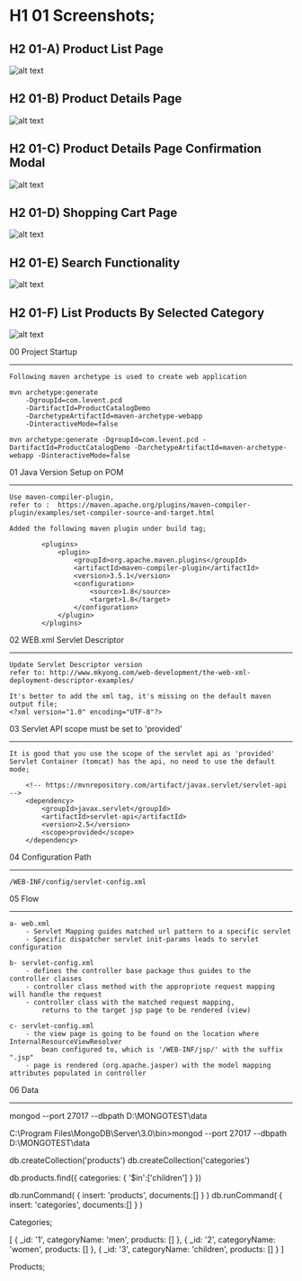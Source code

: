 # H1 01 Screenshots;

## H2 01-A) Product List Page

![alt text](http://leventdivilioglu.com/prod-cata-ss/01_products-list-page.png "Product List Page")

## H2 01-B) Product Details Page

![alt text](http://leventdivilioglu.com/prod-cata-ss/02_product-detail-page.png "Product Detail Page")

## H2 01-C) Product Details Page Confirmation Modal

![alt text](http://leventdivilioglu.com/prod-cata-ss/03_product-detail-page-confirmation.png "Product Detail Page Confirmation")

## H2 01-D) Shopping Cart Page

![alt text](http://leventdivilioglu.com/prod-cata-ss/04_shopping-cart-page.png "Shopping Cart Page")

## H2 01-E) Search Functionality

![alt text](http://leventdivilioglu.com/prod-cata-ss/05_search-functionality.png "Search Screenshot")

## H2 01-F) List Products By Selected Category

![alt text](http://leventdivilioglu.com/prod-cata-ss/06-list-by-category.png "Category Listing Screenshot")


00 Project Startup
******************
	Following maven archetype is used to create web application

	mvn archetype:generate
		-DgroupId=com.levent.pcd
		-DartifactId=ProductCatalogDemo
		-DarchetypeArtifactId=maven-archetype-webapp
		-DinteractiveMode=false
		
	mvn archetype:generate -DgroupId=com.levent.pcd -DartifactId=ProductCatalogDemo -DarchetypeArtifactId=maven-archetype-webapp -DinteractiveMode=false

01 Java Version Setup on POM
****************************

	Use maven-compiler-plugin, 
	refer to : 	https://maven.apache.org/plugins/maven-compiler-plugin/examples/set-compiler-source-and-target.html
	
	Added the following maven plugin under build tag;
	
			<plugins>
				<plugin>
					<groupId>org.apache.maven.plugins</groupId>
					<artifactId>maven-compiler-plugin</artifactId>
					<version>3.5.1</version>
					<configuration>
						<source>1.8</source>
						<target>1.8</target>
					</configuration>
				</plugin>
			</plugins>

02 WEB.xml Servlet Descriptor
*****************************
	Update Servlet Descriptor version
	refer to: http://www.mkyong.com/web-development/the-web-xml-deployment-descriptor-examples/
	
	It's better to add the xml tag, it's missing on the default maven output file;
	<?xml version="1.0" encoding="UTF-8"?>
	
03 Servlet API scope must be set to 'provided'
**********************************************
	It is good that you use the scope of the servlet api as 'provided'
	Servlet Container (tomcat) has the api, no need to use the default mode;
	
		<!-- https://mvnrepository.com/artifact/javax.servlet/servlet-api -->
		<dependency>
		    <groupId>javax.servlet</groupId>
		    <artifactId>servlet-api</artifactId>
		    <version>2.5</version>
		    <scope>provided</scope>
		</dependency>
		
04 Configuration Path
*********************
	/WEB-INF/config/servlet-config.xml
	
05 Flow
*******
	a- web.xml
		- Servlet Mapping guides matched url pattern to a specific servlet
		- Specific dispatcher servlet init-params leads to servlet configuration
		
	b- servlet-config.xml
		- defines the controller base package thus guides to the controller classes
		- controller class method with the appropriote request mapping will handle the request
		- controller class with the matched request mapping, 
			returns to the target jsp page to be rendered (view)
	
	c- servlet-config.xml
		- the view page is going to be found on the location where InternalResourceViewResolver
			bean configured to, which is '/WEB-INF/jsp/' with the suffix ".jsp" 
		- page is rendered (org.apache.jasper) with the model mapping attributes populated in controller
		
06 Data
*******
mongod --port 27017 --dbpath D:\MONGOTEST\data

C:\Program Files\MongoDB\Server\3.0\bin>mongod --port 27017 --dbpath D:\MONGOTEST\data

db.createCollection('products')
db.createCollection('categories')

db.products.find({ categories: { '$in':['children'] } })

db.runCommand( { insert: 'products', documents:[] } )
db.runCommand( { insert: 'categories', documents:[] } )

Categories;

[
{
	_id: '1',
	categoryName: 'men',
	products: []
},
{
	_id: '2',
	categoryName: 'women',
	products: []
},
{
	_id: '3',
	categoryName: 'children',
	products: []
}
]

Products;

